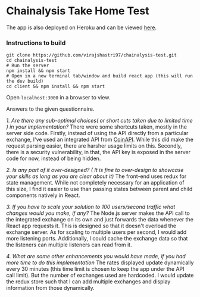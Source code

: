 # Chainalysis Take Home Test

The app is also deployed on Heroku and can be viewed [here](https://btc-eth-exchange.herokuapp.com).

### Instructions to build
```
git clone https://github.com/virajshastri97/chainalysis-test.git
cd chainalysis-test
# Run the server
npm install && npm start
# Open in a new terminal tab/window and build react app (this will run the dev build)
cd client && npm install && npm start
```
Open `localhost:3000` in a browser to view.

Answers to the given questionnaire.

*1. Are there any sub-optimal choices( or short cuts taken due to limited time ) in your implementation?*
There were some shortcuts taken, mostly in the server side code. Firstly, instead of using the API directly from a particular exchange, I've used an integrated API from [CoinAPI](https://www.coinapi.io). While this did make the request parsing easier, there are harsher usage limits on this. Secondly, there is a security vulnerability, in that, the API key is exposed in the server code for now, instead of being hidden.

*2. Is any part of it over-designed? ( It is fine to over-design to showcase your skills as long as you are clear about it)*
The front-end uses redux for state management. While not completely necessary for an application of this size, I find it easier to use than passing states between parent and child components natively in React.

*3. If you have to scale your solution to 100 users/second traffic what changes would you make, if any?*
The Node.js server makes the API call to the integrated exchange on its own and just forwards the data whenever the React app requests it. This is designed so that it doesn't overload the exchange server. As for scaling to multiple users per second, I would add more listening ports. Additionally, I could cache the exchange data so that the listeners can multiple listeners can read from it.

*4. What are some other enhancements you would have made, if you had more time to do this implementation*
The rates displayed update dynamically every 30 minutes (this time limit is chosen to keep the app under the API call limit). But the number of exchanges used are hardcoded. I would update the redux store such that I can add multiple exchanges and display information from those dynamically.
